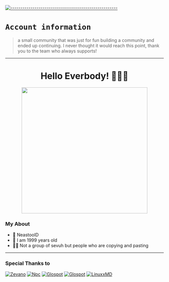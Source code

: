 [![-----------------------------------------------------](https://raw.githubusercontent.com/andreasbm/readme/master/assets/lines/colored.png)](#table-of-contents)

# `Account information`
> a small community that was just for fun building a community and ended up continuing. I never thought it would reach this point, thank you to the team who always supports!

---------

<h1 align="center">Hello Everbody! 🗿👌🏻</h1>
<p align="center">
  <img src="https://media.tenor.com/609sc-UxciwAAAAC/dancing-oshi-no-ko.gif" height=400 />
</p>

### My About
- 👤 NeastooID
- 💌 I am 1999 years old 
- 👨‍💻 Not a group of sevuh but people who are copying and pasting 

------

### Special Thanks to

[![Zevano](https://github.com/zevanoo.png?size=100)](https://github.com/zevanoo)
[![Npc](https://github.com/NpnpicyAvailable.png?size=100)](https://github.com/NpnpicyAvailable)
[![Glospot](https://github.com/glospotnew.png?size=100)](https://github.com/glospotnew)
[![Glospot](https://github.com/glospotnew.png?size=100)](https://github.com/glospotnew)
[![LinuxxMD](https://github.com/LinuxxMD.png?size=100)](https://github.com/LinuxxMD)
